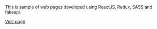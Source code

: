 This is sample of web pages developed using ReactJS, Redux, SASS and fakeapi.

<a href="https://anand-man.github.io/reactSampleProject/build">Visit page</a>
